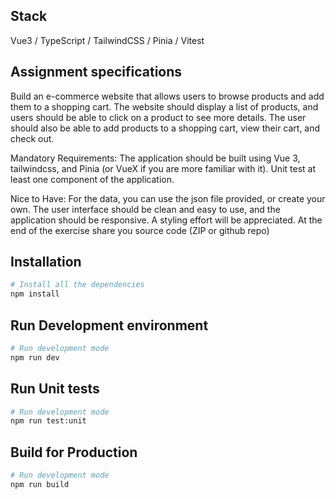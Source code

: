## Stack

Vue3 / TypeScript / TailwindCSS / Pinia / Vitest

## Assignment specifications

Build an e-commerce website that allows users to browse products and add them to a shopping cart. The website should display a list of products, and users should be able to click on a product to see more details. The user should also be able to add products to a shopping cart, view their cart, and check out.

Mandatory Requirements:
The application should be built using Vue 3, tailwindcss, and Pinia (or VueX if you are more familiar with it).
Unit test at least one component of the application.

Nice to Have:
For the data, you can use the json file provided, or create your own. The user interface should be clean and easy to use, and the application should be responsive. A styling effort will be appreciated.
At the end of the exercise share you source code (ZIP or github repo)

## Installation

```bash
# Install all the dependencies
npm install
```

## Run Development environment

```bash
# Run development mode
npm run dev
```

## Run Unit tests

```bash
# Run development mode
npm run test:unit
```

## Build for Production

```bash
# Run development mode
npm run build
```
